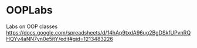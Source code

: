 # OOPLabs
Labs on OOP classes
https://docs.google.com/spreadsheets/d/14hAp9txdA96ug2BgDSkfUPvnRQHQYv4aNN7yn0e5itY/edit#gid=1213483226
